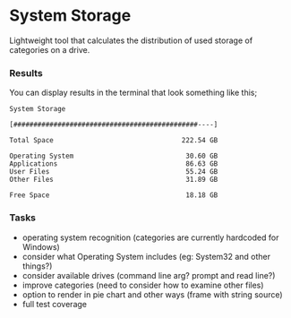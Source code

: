System Storage
==============

Lightweight tool that calculates the distribution of used storage of categories on a drive.

### Results

You can display results in the terminal that look something like this;

```
System Storage

[##############################################----]

Total Space                                222.54 GB

Operating System                            30.60 GB
Applications                                86.63 GB
User Files                                  55.24 GB
Other Files                                 31.89 GB

Free Space                                  18.18 GB
```

### Tasks

 - operating system recognition (categories are currently hardcoded for Windows)
 - consider what Operating System includes (eg: System32 and other things?)
 - consider available drives (command line arg? prompt and read line?)
 - improve categories (need to consider how to examine other files)
 - option to render in pie chart and other ways (frame with string source)
 - full test coverage